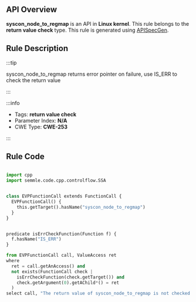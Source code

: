 ---
---


## API Overview
**syscon_node_to_regmap** is an API in **Linux kernel**. This rule belongs to the **return value check** type. This rule is generated using [APISpecGen](../../tools/APISpecGen).
## Rule Description

:::tip

syscon_node_to_regmap returns error pointer on failure, use IS_ERR to check the return value

:::

:::info

- Tags: **return value check**
- Parameter Index: **N/A**
- CWE Type: **CWE-253**

:::

## Rule Code
```python

import cpp
import semmle.code.cpp.controlflow.SSA


class EVPFunctionCall extends FunctionCall {
  EVPFunctionCall() {
    this.getTarget().hasName("syscon_node_to_regmap")
  }
}


predicate isErrCheckFunction(Function f) {
  f.hasName("IS_ERR") 
}

from EVPFunctionCall call, ValueAccess ret
where
  ret = call.getAnAccess() and
  not exists(FunctionCall check |
    isErrCheckFunction(check.getTarget()) and
    check.getArgument(0).getAChild*() = ret
  )
select call, "The return value of syscon_node_to_regmap is not checked with IS_ERR."
    
```